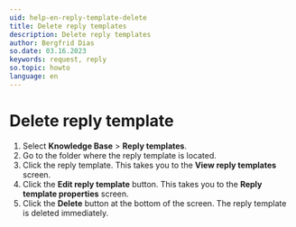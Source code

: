 ```yaml
---
uid: help-en-reply-template-delete
title: Delete reply templates
description: Delete reply templates
author: Bergfrid Dias
so.date: 03.16.2023
keywords: request, reply
so.topic: howto
language: en
---
```


# Delete reply template

1. Select **Knowledge Base** > **Reply templates**.
2. Go to the folder where the reply template is located.
3. Click the reply template. This takes you to the **View reply templates** screen.
4. Click the **Edit reply template** button. This takes you to the **Reply template properties** screen.
5. Click the **Delete** button at the bottom of the screen. The reply template is deleted immediately.
